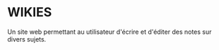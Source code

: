 WIKIES
======

Un site web permettant au utilisateur d'écrire et d'éditer des notes sur divers sujets.

